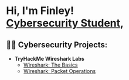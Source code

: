 <h1>Hi, I'm Finley! <br/><a href="https://www.linkedin.com/in/finleyklee/">Cybersecurity Student</a>, 
<h2>👨‍💻 Cybersecurity Projects:</h2>

- <b>TryHackMe Wireshark Labs</b>
  - [Wireshark: The Basics](https://github.com/Finley-Klee/Wireshark-The-Basics)
  - [Wireshark: Packet Operations](https://github.com/Finley-Klee/Wireshark-Packet-Operations)
